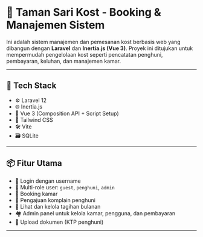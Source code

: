 # 🏡 Taman Sari Kost - Booking & Manajemen Sistem

Ini adalah sistem manajemen dan pemesanan kost berbasis web yang dibangun dengan **Laravel** dan **Inertia.js (Vue 3)**. Proyek ini ditujukan untuk mempermudah pengelolaan kost seperti pencatatan penghuni, pembayaran, keluhan, dan manajemen kamar.

---

## 🚀 Tech Stack

- ⚙️ Laravel 12
- 🌐 Inertia.js
- 🔮 Vue 3 (Composition API + Script Setup)
- 🎨 Tailwind CSS
- 🛠️ Vite
- 🗃️ SQLite

---

## 📦 Fitur Utama

- 🔐 Login dengan username
- 👤 Multi-role user: `guest`, `penghuni`, `admin`
- 📅 Booking kamar
- 💬 Pengajuan komplain penghuni
- 💸 Lihat dan kelola tagihan bulanan
- 🏘️ Admin panel untuk kelola kamar, pengguna, dan pembayaran
- 📎 Upload dokumen (KTP penghuni)

---
